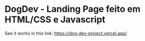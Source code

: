 # DogDev - Landing Page feito em HTML/CSS e Javascript

See it works in this link: https://dog-dev-project.vercel.app/
